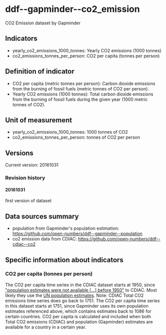 # ddf--gapminder--co2_emission

CO2 Emission dataset by Gapminder

## Indicators

- yearly_co2_emissions_1000_tonnes: Yearly CO2 emissions (1000 tonnes) 
- co2_emissions_tonnes_per_person: CO2 per capita (tonnes per person)

## Definition of indicator

- CO2 per capita (metric tonnes per person): Carbon dioxide emissions from the burning of 
fossil fuels (metric tonnes of CO2 per person). 
- Yearly CO2 emissions (1000 tonnes): Total carbon dioxide emissions from the burning of
fossil fuels during the given year (1000 metric tonnes of CO2).

## Unit of measurement

- yearly_co2_emissions_1000_tonnes: 1000 tonnes of CO2
- co2_emissions_tonnes_per_person: tonnes of CO2 per person

## Versions

Current version: 20161031

### Revision history

#### 20161031

first version of dataset

## Data sources summary

- population from Gapminder's population estimation: https://github.com/open-numbers/ddf--gapminder--population
- co2 emission data from CDIAC: https://github.com/open-numbers/ddf--cdiac--co2

## Specific information about indicators

### CO2 per capita (tonnes per person)

The CO2 per capita time series in the CDIAC dataset starts at 1950, since ["population estimates were not available [...] before 1950"](http://cdiac.ornl.gov/ftp/ndp030/global.1751_2013.ems) to CDIAC. Most likely they use the [UN population estimates](https://esa.un.org/unpd/wpp/). Note: CDIAC Total CO2 emissions time series does go back to 1751. 
The CO2 per capita time series in this dataset starts at 1751, since Gapminder uses its own population estimates referenced above, which contains estimates back to 1086 for certain countries. CO2 per capita is calculated and included when both Total CO2 emissions (CDIAC) and population (Gapminder) estimates are available for a country in a certain year.
